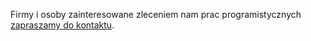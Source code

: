 Firmy i osoby zainteresowane zleceniem nam prac programistycznych [zapraszamy do kontaktu](/pages/contact).